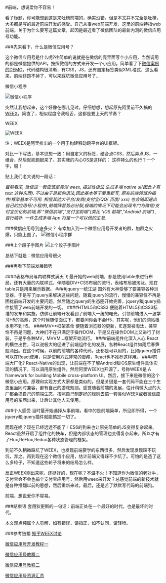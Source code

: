 #前端，想说爱你不容易！

看了标题，你可能想到这是来吐槽前端的，确实没错，但是本文并不完全是吐槽，大多都是写的最近前端开发的感受。自己从事web前端开发，这里的前端特指web前端。关于为什么要写这篇文章，起因是最近看了微信团队的最新内测的微信应用号功能。

###先来看下，什么是微信应用号？

这个微信应用号是什么呢?往简单的说就是在微信的壳里面写个小应用，当然调用的都是微信提供的API，按照微信的方式来开发一个小应用。简单看了下[微信案例的DEMO](https://github.com/wbye/wx-applet)，代码结构很清晰，有CSS，JS，还有自定标签类似XML格式，这么看来，前端仔跑不掉了，可以来踩坑微信应用号了...

微信小程序

![微信小程序](https://cscdn.maxleap.cn/2.0/download/NTdiNDE3NzMyYTYyYTYwMDA3N2M5NDVj/zcf-a8541757-219e-4829-9548-63a78f2b1d00.jpg)

突然让我想起来，这个好像在哪儿见过。仔细想想，想起原先阿里前不久搞的[WEEX](https://github.com/alibaba/weex)，简直了，相似程度令我咂舌，这都是要上天的节奏？

WEEX

![WEEX](https://cscdn.maxleap.cn/2.0/download/NTdiNDE3NzMyYTYyYTYwMDA3N2M5NDVj/zcf-9fd69af8-e80c-4750-a6e9-33e1e944d53f.jpg)

注：WEEX是阿里推出的一个用于构建移动跨平台的UI框架。

对比一下写法，基本思想一致：用自定义的标签，结合点CSS，然后弄点JS，一组合，然后就能跑起来了。其实我的内心OS是这样的：
这样特么的也行？一个字，服！

贴上我们老大说的一段话：

_目前看来, 微信这一套应该是类似 weex,  描述性语法 生成多端 native ui(因此才有 text 这种东西).  不过由于是新的语法,因此基本等于要重新写, 原有前端领域的插件/框架基本不可用.  相信其他大平台/友商(支付宝/QQ/ 百度/ xxx) 也会随即退出自己的应用号(小程序),前端阵营势必分裂,极端的情况下可能会出现专门为微信/支付宝优化的前端,即 "微信前端","支付宝前端"(类比 "iOS 前端","Android 前端") ,自行脑补. 一件生成多端 App 将是一个可以做的生意._

###微信应用号到底多火？
有幸加入到一个微信应用号开发者的群，加群之火爆，只能上图了。
![微信小程序群](https://cscdn.maxleap.cn/2.0/download/NTdiNDE3NzMyYTYyYTYwMDA3N2M5NDVj/zcf-1dd7cf7b-d560-4e6e-89c2-b16ff261fdc9.jpg)

###上个段子手图片
![上个段子手图片](https://cscdn.maxleap.cn/2.0/download/NTdiNDE3NzMyYTYyYTYwMDA3N2M5NDVj/zcf-2e64a6f7-c349-4458-8d66-fc5ea4134899.jpg)

总结下就是：微信应用号很火

###再看下前端发展趋势

####表格布局与内联样式满天飞
最开始的web前端，都是使用table来进行布局，还有大量的内联样式，伴随着DIV+CSS布局的流行，表格布局被淘汰。现在table只是用来展示数据。
####jquery一统江湖
国外有大神受够了要兼容各种浏览器，于是写了jquery来解决这些问题，随着jquery的流行，慢慢的兼容性不再是困扰前端开发的主要问题。然后随之jquery的生态圈开始完善，jquery和jquery插件接管了web前端开发的一切。
####HTML5和CSS3
便随着HTML5和CSS3标准的发布和实施，仿佛让前端开发看到了前端大一统的曙光，引领前端进入一波学习H5的高潮，这个时候随便面试下，都要问你会不会H5，其实呢，他们的网站根本用不到H5。
####MV**框架革命
便随着浏览器的更新，IE逐渐被淘汰，兼容性不再是问题，大神们不在只满足于操作DOM，于是又在操作DOM上又进行了封装，于是乎各种MV，MVVM...框架开始流行。
####前端组件化深入人心
React的横空出世，可以说极大的促进了前端组件化的发展，各种React组件如雨后春笋般涌出。在这个时候，以前的前端的各种代码，还都是可以用的，比如jquery插件可以在React使用，只是使用方式非常的蛋疼，React也不推荐这样用。
####前端大厂化? 
React-Native的出现，让前端在不了解Android和iOS原生组件具体实现的情况下，可以调用原生组件。然后阿里WEEX也开源了，号称WEEX是 A framework for building Mobile cross-platform UI。然后，接下来是微信的这个微信小应用。原理和实现方式大家都是类似的，但是关键是一套代码不能在三个生态里面同时兼容，都有自己的游戏规则。感觉随着前端的发展，估计稍微大点的大厂都会搞自己的前端生态，按照自己制定好的规则去搞一套类似WEEX或者微信应用号的东西出来，让后让其他人去使用。

###个人感受
当时最开始选择从事前端，看中的是前端简单，所见即所得，一个jquery和jquery插件就能搞定一切了。

而现在呢？现在已经远远不能了！ES6的到来也让原先简单的JS变得复杂起来。React虽然开启了组件化的快车，但是内部状态的管理也变得复杂起来，所以才有了Flux,ReFlux,Redux各种状态管理的框架。

到前不久稍微踩坑了WEEX，也发现前端要学的东西很多，然后发现发现踩不玩坑，弃之。再到现在这个微信小应用，估计前端又得踩不少坑了。可怕的是造了这么多轮子，不知道这些轮子将来的结局怎么样。

反正WEEX刚出来呢，还挺好的，现在呢？不温不火！不知道作为微信的老对手，支付宝会不会也搞个支付宝应用号，然后用weex来开发？总感觉前端的新技术就是各种推翻以前的思想，然后重新来过。最后，还是苦了默默写代码的前端狗。

前端，想说爱你不容易。

###结束语
套用狄更斯的一句话：前端正处在一个最好的时代，也是最坏的时代。

本文观点纯属个人见解，如有错误，请指正，如不认同，请轻喷。

###参考链接
[知乎WEEX讨论](https://www.zhihu.com/question/37636296)

[微信应用号开发教程一](https://my.oschina.net/wwnick/blog/750055)

[微信应用号教程二](http://notedown.cn/weixin)

[微信应用号教程二](http://wxopen.notedown.cn)

[微信应用号资源汇总](https://github.com/Aufree/awesome-wechat-weapp)